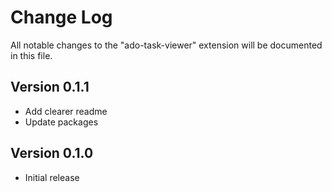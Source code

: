 # Change Log
All notable changes to the "ado-task-viewer" extension will be documented in this file.
## Version 0.1.1

- Add clearer readme
- Update packages

## Version 0.1.0

- Initial release